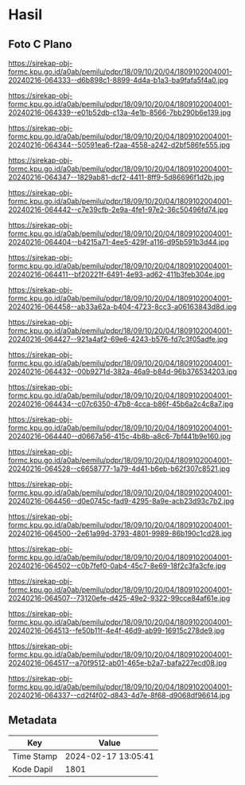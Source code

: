 # Hasil

## Foto C Plano

https://sirekap-obj-formc.kpu.go.id/a0ab/pemilu/pdpr/18/09/10/20/04/1809102004001-20240216-064333--d6b898c1-8899-4d4a-b1a3-ba9fafa5f4a0.jpg

https://sirekap-obj-formc.kpu.go.id/a0ab/pemilu/pdpr/18/09/10/20/04/1809102004001-20240216-064339--e01b52db-c13a-4e1b-8566-7bb290b6e139.jpg

https://sirekap-obj-formc.kpu.go.id/a0ab/pemilu/pdpr/18/09/10/20/04/1809102004001-20240216-064344--50591ea6-f2aa-4558-a242-d2bf586fe555.jpg

https://sirekap-obj-formc.kpu.go.id/a0ab/pemilu/pdpr/18/09/10/20/04/1809102004001-20240216-064347--1829ab81-dcf2-4411-8ff9-5d86696f1d2b.jpg

https://sirekap-obj-formc.kpu.go.id/a0ab/pemilu/pdpr/18/09/10/20/04/1809102004001-20240216-064442--c7e39cfb-2e9a-4fe1-97e2-36c50496fd74.jpg

https://sirekap-obj-formc.kpu.go.id/a0ab/pemilu/pdpr/18/09/10/20/04/1809102004001-20240216-064404--b4215a71-4ee5-429f-a116-d95b591b3d44.jpg

https://sirekap-obj-formc.kpu.go.id/a0ab/pemilu/pdpr/18/09/10/20/04/1809102004001-20240216-064411--bf20221f-6491-4e93-ad62-411b3feb304e.jpg

https://sirekap-obj-formc.kpu.go.id/a0ab/pemilu/pdpr/18/09/10/20/04/1809102004001-20240216-064458--ab33a62a-b404-4723-8cc3-a06163843d8d.jpg

https://sirekap-obj-formc.kpu.go.id/a0ab/pemilu/pdpr/18/09/10/20/04/1809102004001-20240216-064427--921a4af2-69e6-4243-b576-fd7c3f05adfe.jpg

https://sirekap-obj-formc.kpu.go.id/a0ab/pemilu/pdpr/18/09/10/20/04/1809102004001-20240216-064432--00b9271d-382a-46a9-b84d-96b376534203.jpg

https://sirekap-obj-formc.kpu.go.id/a0ab/pemilu/pdpr/18/09/10/20/04/1809102004001-20240216-064434--c07c6350-47b8-4cca-b86f-45b6a2c4c8a7.jpg

https://sirekap-obj-formc.kpu.go.id/a0ab/pemilu/pdpr/18/09/10/20/04/1809102004001-20240216-064440--d0667a56-415c-4b8b-a8c6-7bf441b9e160.jpg

https://sirekap-obj-formc.kpu.go.id/a0ab/pemilu/pdpr/18/09/10/20/04/1809102004001-20240216-064528--c6658777-1a79-4d41-b6eb-b62f307c8521.jpg

https://sirekap-obj-formc.kpu.go.id/a0ab/pemilu/pdpr/18/09/10/20/04/1809102004001-20240216-064456--d0e0745c-fad9-4295-8a9e-acb23d93c7b2.jpg

https://sirekap-obj-formc.kpu.go.id/a0ab/pemilu/pdpr/18/09/10/20/04/1809102004001-20240216-064500--2e61a99d-3793-4801-9989-86b190c1cd28.jpg

https://sirekap-obj-formc.kpu.go.id/a0ab/pemilu/pdpr/18/09/10/20/04/1809102004001-20240216-064502--c0b7fef0-0ab4-45c7-8e69-18f2c3fa3cfe.jpg

https://sirekap-obj-formc.kpu.go.id/a0ab/pemilu/pdpr/18/09/10/20/04/1809102004001-20240216-064507--73120efe-d425-49e2-9322-99cce84af61e.jpg

https://sirekap-obj-formc.kpu.go.id/a0ab/pemilu/pdpr/18/09/10/20/04/1809102004001-20240216-064513--fe50b11f-4e4f-46d9-ab99-16915c278de9.jpg

https://sirekap-obj-formc.kpu.go.id/a0ab/pemilu/pdpr/18/09/10/20/04/1809102004001-20240216-064517--a70f9512-ab01-465e-b2a7-bafa227ecd08.jpg

https://sirekap-obj-formc.kpu.go.id/a0ab/pemilu/pdpr/18/09/10/20/04/1809102004001-20240216-064337--cd2f4f02-d843-4d7e-8f68-d9068df96614.jpg


## Metadata

| Key        | Value               |
| ---------- | ------------------- |
| Time Stamp | 2024-02-17 13:05:41 |
| Kode Dapil | 1801                |



